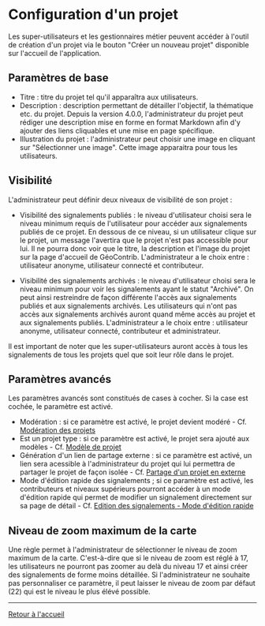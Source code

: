 # Configuration d'un projet

Les super-utilisateurs et les gestionnaires métier peuvent accéder à l'outil de création d'un projet via le bouton "Créer un nouveau projet" disponible sur l'accueil de l'application.

## Paramètres de base

* Titre : titre du projet tel qu'il apparaîtra aux utilisateurs.
* Description : description permettant de détailler l'objectif, la thématique etc. du projet. Depuis la version 4.0.0, l'administrateur du projet peut rédiger une description mise en forme en format Markdown afin d'y ajouter des liens cliquables et une mise en page spécifique.
* Illustration du projet : l'administrateur peut choisir une image en cliquant sur "Sélectionner une image". Cette image apparaitra pour tous les utilisateurs.

## Visibilité

L'administrateur peut définir deux niveaux de visibilité de son projet :

* Visibilité des signalements publiés : le niveau d'utilisateur choisi sera le niveau minimum requis de l'utilisateur pour accéder aux signalements publiés de ce projet. En dessous de ce niveau, si un utilisateur clique sur le projet, un message l'avertira que le projet n'est pas accessible pour lui. Il ne pourra donc voir que le titre, la description et l'image du projet sur la page d'accueil de GéoContrib. L'administrateur a le choix entre : utilisateur anonyme, utilisateur connecté et contributeur.

* Visibilité des signalements archivés : le niveau d'utilisateur choisi sera le niveau minimum pour voir les signalements ayant le statut "Archivé". On peut ainsi restreindre de façon différente l'accès aux signalements publiés et aux signalements archivés. Les utilisateurs qui n'ont pas accès aux signalements archivés auront quand même accès au projet et aux signalements publiés. L'administrateur a le choix entre : utilisateur anonyme, utilisateur connecté, contributeur et administrateur.

Il est important de noter que les super-utilisateurs auront accès à tous les signalements de tous les projets quel que soit leur rôle dans le projet.

## Paramètres avancés

Les paramètres avancés sont constitués de cases à cocher. Si la case est cochée, le paramètre est activé.

* Modération : si ce paramètre est activé, le projet devient modéré - Cf. [Modération des projets](moderation.md)
* Est un projet type : si ce paramètre est activé, le projet sera ajouté aux modèles - Cf. [Modèle de projet](project_template.md)
* Génération d'un lien de partage externe : si ce paramètre est activé, un lien sera acessible à l'administrateur du projet qui lui permettra de partager le projet de façon isolée - Cf. [Partage d'un projet en externe](project_sharing.md)
* Mode d'édition rapide des signalements ; si ce paramètre est activé, les contributeurs et niveaux supérieurs pourront accéder à un mode d'édition rapide qui permet de modifier un signalement directement sur sa page de détail - Cf. [Edition des signalements - Mode d'édition rapide](feature_editing.md)

## Niveau de zoom maximum de la carte

Une règle permet à l'administrateur de sélectionner le niveau de zoom maximum de la carte. C'est-à-dire que si le niveau de zoom est réglé à 17, les utilisateurs ne pourront pas zoomer au delà du niveau 17 et ainsi créer des signalements de forme moins détaillée. Si l'administrateur ne souhaite pas personnaliser ce paramètre, il peut laisser le niveau de zoom par défaut (22) qui est le niveau le plus élévé possible.

---

[Retour à l'accueil](<index.md>)
